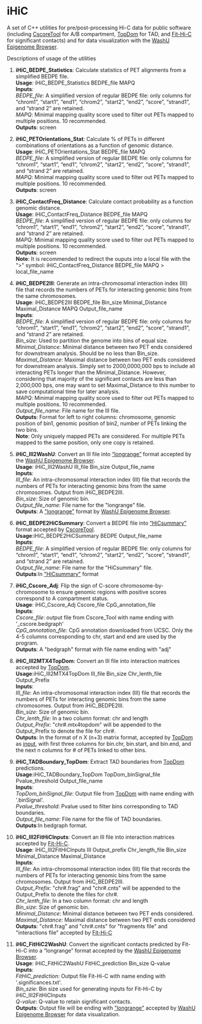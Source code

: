 # iHiC
A set of C++ utilities for pre/post-processing Hi-C data for public software (including [CscoreTool](https://github.com/scoutzxb/CscoreTool) for A/B compartment, [TopDom](https://github.com/HenrikBengtsson/TopDom) for TAD, and [Fit-Hi-C](https://github.com/ay-lab/fithic) for significant contacts) and for data visualization with the [WashU Epigenome Browser](https://epigenomegateway.wustl.edu).

Descriptions of usage of the utilities

1. <b>iHiC_BEDPE_Statistics</b>: Calculate statistics of PET alignments from a simplified BEDPE file.<br>
  <b>Usage</b>: iHiC_BEDPE_Statistics BEDPE_file MAPQ<br>
  <b>Inputs</b>:<br>
  <em>BEDPE_file</em>: A simplified version of regular BEDPE file: only columns for “chrom1”, “start1”, “end1”, “chrom2”, “start2”, “end2”, “score”, “strand1”, and “strand 2” are retained.<br>
  <em>MAPQ</em>: Minimal mapping quality score used to filter out PETs mapped to multiple positions. 10 recommended.<br>
  <b>Outputs</b>: screen<br>

2. <b>iHiC_PETOrientations_Stat</b>: Calculate % of PETs in different combinations of orientations as a function of genomic distance.<br>
  <b>Usage</b>: iHiC_PETOrientations_Stat BEDPE_file MAPQ <br>
  <em>BEDPE_file</em>: A simplified version of regular BEDPE file: only columns for “chrom1”, “start1”, “end1”, “chrom2”, “start2”, “end2”, “score”, “strand1”, and “strand 2” are retained.<br>
  <em>MAPQ</em>: Minimal mapping quality score used to filter out PETs mapped to multiple positions. 10 recommended.<br>
  <b>Outputs</b>: screen<br>

3. <b>iHiC_ContactFreq_Distance</b>: Calculate contact probability as a function genomic distance.<br>
  <b>Usage</b>: iHiC_ContactFreq_Distance BEDPE_file MAPQ<br>
  <em>BEDPE_file</em>: A simplified version of regular BEDPE file: only columns for “chrom1”, “start1”, “end1”, “chrom2”, “start2”, “end2”, “score”, “strand1”, and “strand 2” are retained.<br>
  <em>MAPQ</em>: Minimal mapping quality score used to filter out PETs mapped to multiple positions. 10 recommended.<br>
  <b>Outputs</b>: screen<br>
  <b>Note</b>: It is recommended to redirect the ouputs into a local file with the ">" symbol: iHiC_ContactFreq_Distance BEDPE_file MAPQ > local_file_name <br>

4. <b>iHiC_BEDPE2III</b>: Generate an intra-chromosomal interaction index (III) file that records the numbers of PETs for interacting genomic bins from the same chromosomes.<br>
<b>Usage</b>: iHiC_BEDPE2III BEDPE_file Bin_size Minimal_Distance Maximal_Distance MAPQ Output_file_name<br>
<b>Inputs</b>:<br>
  <em>BEDPE_file</em>: A simplified version of regular BEDPE file: only columns for “chrom1”, “start1”, “end1”, “chrom2”, “start2”, “end2”, “score”, “strand1”, and “strand 2” are retained.<br>
  <em>Bin_size</em>: Used to partition the genome into bins of equal size.<br>
  <em>Minimal_Distance</em>: Minimal distance between two PET ends considered for downstream analysis. Should be no less than Bin_size.<br>
  <em>Maximal_Distance</em>: Maximal distance between two PET ends considered for downstream analysis. Simply set to 2000,0000,000 bps to include all interacting PETs longer than the Minimal_Distance. However, considering that majority of the significant contacts are less than 2,000,000 bps, one may want to set Maximal_Distance to this number to save computational time for later analysis.<br>
  <em>MAPQ</em>: Minimal mapping quality score used to filter out PETs mapped to multiple positions. 10 recommended.<br>
  <em>Output_file_name</em>: File name for the III file.<br>
<b>Outputs</b>: Format for left to right columns: chromosome, genomic position of bin1, genomic position of bin2, number of PETs linking the two bins.<br>
  <b>Note</b>: Only uniquely mapped PETs are considered. For multiple PETs mapped to the same position, only one copy is retained.<br>

5. <b>iHiC_III2WashU</b>: Convert an III file into [“longrange”](http://wiki.wubrowse.org/Long-range) format accepted by the [WashU Epigenome Browser](https://epigenomegateway.wustl.edu).<br>
  <b>Usage</b>: iHiC_III2WashU III_file Bin_size Output_file_name<br>
  <b>Inputs</b>:<br>
  <em>III_file</em>: An intra-chromosomal interaction index (III) file that records the numbers of PETs for interacting genomic bins from the same chromosomes. Output from iHiC_BEDPE2III.<br>
  <em>Bin_size</em>: Size of genomic bin.<br>
  <em>Output_file_name</em>: File name for the "longrange" file.<br>
  <b>Outputs</b>: A ["longrange"](http://wiki.wubrowse.org/Long-range) format by [WashU Epigenome Browser](https://epigenomegateway.wustl.edu).<br>
6. <b>iHiC_BEDPE2HiCSummary</b>: Convert a BEDPE file into [“HiCsummary”](http://homer.ucsd.edu/homer/interactions/HiCtagDirectory.html) format accepted by [CscoreTool](https://github.com/scoutzxb/CscoreTool).<br>
  <b>Usage</b>:iHiC_BEDPE2HiCSummary BEDPE Output_file_name<br>
  <b>Inputs</b>:<br>
  <em>BEDPE_file</em>: A simplified version of regular BEDPE file: only columns for “chrom1”, “start1”, “end1”, “chrom2”, “start2”, “end2”, “score”, “strand1”, and “strand 2” are retained.<br>
  <em>Output_file_name</em>: File name for the "HiCsummary" file.<br>
  <b>Outputs</b>:In ["HiCsummary"](http://homer.ucsd.edu/homer/interactions/HiCtagDirectory.html) format<br>

7. <b>iHiC_Cscore_Adj</b>: Flip the sign of C-score chromosome-by- chromosome to ensure genomic regions with positive scores correspond to A compartment status.<br>
  <b>Usage</b>: iHiC_Cscore_Adj Cscore_file CpG_annotation_file<br>
  <b>Inputs</b>:<br>
  <em>Cscore_file</em>: output file from Cscore_Tool with name ending with '_cscore.bedgraph'<br>
  <em>CpG_annotation_file</em>: CpG annotation downloaded from UCSC. Only the 4-5 columns corresponding to chr, start and end are used by the program. <br>
  <b>Outputs</b>: A "bedgraph" format with file name ending with "adj"<br>

8. <b>iHiC_III2MTX4TopDom</b>: Convert an III file into interaction matrices accepted by [TopDom](https://github.com/HenrikBengtsson/TopDom).<br>
  <b>Usage</b>:iHiC_III2MTX4TopDom III_file Bin_size Chr_lenth_file Output_Prefix<br>
  <b>Inputs</b>:<br>
  <em>III_file</em>: An intra-chromosomal interaction index (III) file that records the numbers of PETs for interacting genomic bins from the same chromosomes. Output from iHiC_BEDPE2III.<br>
  <em>Bin_size</em>: Size of genomic bin.<br>
  <em>Chr_lenth_file</em>: In a two column format: chr and length<br>
  <em>Output_Prefix</em>: "chr#.mtx4topdom" will be appended to the Output_Prefix to denote the file for chr#.<br>
  <b>Outputs</b>: In the format of n X (n+3) matrix format, accepted by [TopDom](https://github.com/HenrikBengtsson/TopDom) as [input](https://github.com/HenrikBengtsson/TopDom/blob/0.0.2/docs/TopDom%20Manual_v0.0.2.pdf), with first three columns for bin.chr, bin.start, and bin.end, and the next n columns for # of PETs linked to other bins.<br>
  
9. <b>iHiC_TADBoundary_TopDom</b>: Extract TAD boundaries from [TopDom](https://github.com/HenrikBengtsson/TopDom) predictions.<br>
  <b>Usage</b>:iHiC_TADBoundary_TopDom TopDom_binSignal_file Pvalue_threshold Output_file_name<br>
  <b>Inputs</b>:<br>
  <em>TopDom_binSignal_file</em>: Output file from [TopDom](https://github.com/HenrikBengtsson/TopDom) with name ending with '.binSignal'.<br>
  <em>Pvalue_threshold</em>: Pvalue used to filter bins corresponding to TAD boundaries.<br>
  <em>Output_file_name</em>: File name for the file of TAD boundaries.<br>
  <b>Outputs</b>:In bedgraph format.<br>
  
10. <b>iHiC_III2FitHiCInputs</b>: Convert an III file into interaction matrices accepted by [Fit-Hi-C](https://github.com/ay-lab/fithic).<br>
  <b>Usage</b>: iHiC_III2FitHiCInputs III Output_prefix Chr_length_file Bin_size Minimal_Distance Maximal_Distance<br>
  <b>Inputs</b>: <br>
  <em>III_file</em>: An intra-chromosomal interaction index (III) file that records the numbers of PETs for interacting genomic bins from the same chromosomes. Output from iHiC_BEDPE2III.<br>
  <em>Output_Prefix</em>: "chr#.frag" and "chr#.cnts" will be appended to the Output_Prefix to denote the files for chr#.<br>
  <em>Chr_lenth_file</em>: In a two column format: chr and length<br>
  <em>Bin_size</em>: Size of genomic bin.<br>
  <em>Minimal_Distance</em>: Minimal distance between two PET ends considered.<br>
  <em>Maximal_Distance</em>: Maximal distance between two PET ends considered<br>
  <b>Outputs</b>: "chr#.frag" and "chr#.cnts" for "fragments file" and "interactions file" accepted by [Fit-Hi-C](https://github.com/ay-lab/fithic) <br>
  
11. <b>iHiC_FitHiC2WashU</b>: Convert the significant contacts predicted by Fit-Hi-C into a “longrange” format accepted by the [WashU Epigenome Browser](https://epigenomegateway.wustl.edu).<br>
  <b>Usage</b>: iHiC_FitHiC2WashU FitHiC_prediction Bin_size Q-value<br>
  <b>Inputs</b>:<br>
  <em>FitHiC_prediction</em>: Output file Fit-Hi-C with name ending with '.significances.txt'.<br>
  <em>Bin_szie</em>: Bin size used for generating inputs for Fit-Hi-C by iHiC_III2FitHiCInputs<br>
  <em>Q-value</em>: Q-value to retain significant contacts.<br>
  <b>Outputs</b>: Output file will be ending with ["longrange"](http://wiki.wubrowse.org/Long-range) accepted by [WashU Epigenome Browser](https://epigenomegateway.wustl.edu) for data visualization. <br>

